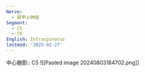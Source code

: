 ```yaml
---
Nerve:
  - 肩甲上神経
Segment:
  - C5
  - C6
English: Infraspinatus
lastmod: '2025-02-27'
---
```

中心髄節:: C5
![[Pasted image 20240803184702.png]]
